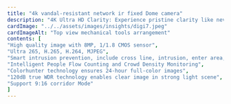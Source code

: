 ```yaml
---
title: "4k vandal-resistant network ir fixed Dome camera"
description: "4K Ultra HD Clarity: Experience pristine clarity like never before with 4K Ultra HD resolution. Every detail is captured in stunning clarity, ensuring that nothing escapes the watchful eye of this advanced camera"
cardImage: "../../assets/images/insights/digi7.jpeg"
cardImageAlt: "Top view mechanical tools arrangement"
contents: [
"High quality image with 8MP, 1/1.8 CMOS sensor",
"Ultra 265, H.265, H.264, MJPEG",
"Smart intrusion prevention, include cross line, intrusion, enter area, leave area detection",
"Intelligent People Flow Counting and Crowd Density Monitoring",
"Colorhunter technology ensures 24-hour full-color images",
"120dB true WDR technology enables clear image in strong light scene",
"Support 9:16 corridor Mode"
]
---
```

